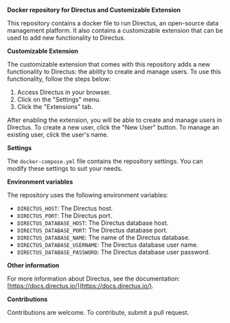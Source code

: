 **Docker repository for Directus and Customizable Extension**

This repository contains a docker file to run Directus, an open-source data management platform. It also contains a customizable extension that can be used to add new functionality to Directus.

**Customizable Extension**

The customizable extension that comes with this repository adds a new functionality to Directus: the ability to create and manage users. To use this functionality, follow the steps below:

1. Access Directus in your browser.
2. Click on the "Settings" menu.
3. Click the "Extensions" tab.

After enabling the extension, you will be able to create and manage users in Directus. To create a new user, click the "New User" button. To manage an existing user, click the user's name.

**Settings**

The `docker-compose.yml` file contains the repository settings. You can modify these settings to suit your needs.

**Environment variables**

The repository uses the following environment variables:

* `DIRECTUS_HOST`: The Directus host.
* `DIRECTUS_PORT`: The Directus port.
* `DIRECTUS_DATABASE_HOST`: The Directus database host.
* `DIRECTUS_DATABASE_PORT`: The Directus database port.
* `DIRECTUS_DATABASE_NAME`: The name of the Directus database.
* `DIRECTUS_DATABASE_USERNAME`: The Directus database user name.
* `DIRECTUS_DATABASE_PASSWORD`: The Directus database user password.

**Other information**

For more information about Directus, see the documentation: [https://docs.directus.io/](https://docs.directus.io/).

**Contributions**

Contributions are welcome. To contribute, submit a pull request.
